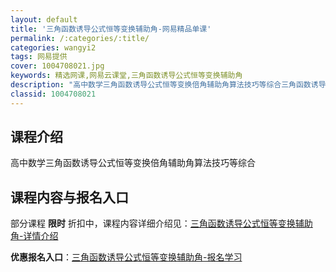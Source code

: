 ```yaml
---
layout: default
title: '三角函数诱导公式恒等变换辅助角-网易精品单课'
permalink: /:categories/:title/
categories: wangyi2
tags: 网易提供
cover: 1004708021.jpg
keywords: 精选网课,网易云课堂,三角函数诱导公式恒等变换辅助角
description: "高中数学三角函数诱导公式恒等变换倍角辅助角算法技巧等综合三角函数诱导公式恒等变换辅助角"
classid: 1004708021
---
```


## 课程介绍

高中数学三角函数诱导公式恒等变换倍角辅助角算法技巧等综合

## 课程内容与报名入口

部分课程 **限时** 折扣中，课程内容详细介绍见：[三角函数诱导公式恒等变换辅助角-详情介绍](https://study.163.com/course/introduction/1004708021.htm?share=1&shareId=1025206652&utm_campaign=share&utm_medium=iphoneShare&utm_source=&utm_u=1025206652)

**优惠报名入口**：[三角函数诱导公式恒等变换辅助角-报名学习](https://study.163.com/course/introduction/1004708021.htm?share=1&shareId=1025206652&utm_campaign=share&utm_medium=iphoneShare&utm_source=&utm_u=1025206652)

